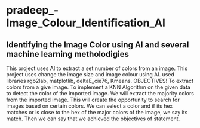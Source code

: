 # pradeep_-Image_Colour_Identification_AI

## Identifying the Image Color using AI and several machine learning metholodigies

This project uses AI to extract a set number of colors from an image. This project uses change the image size and image colour using AI. 
used libraries rgb2lab, matplotlib, deltaE_cie76, Kmeans. OBJECTIVES! To extract colors from a give image. To implement a KNN Algorithm 
on the given data to detect the color of the imported image.
We will extract the majority colors from the imported image. This will create the opportunity to search for images based on certain colors. 
We can select a color and if its hex matches or is close to the hex of the major colors of the image, we say its match.
Then we can say that we achieved the objectives of statement.
